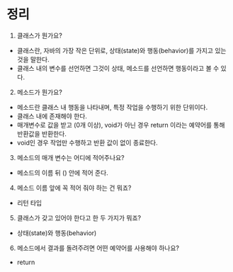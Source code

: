 # 정리
1. 클래스가 뭔가요?
- 클래스란, 자바의 가장 작은 단위로, 상태(state)와 행동(behavior)를 가지고 있는 것을 말한다.
- 클래스 내의 변수를 선언하면 그것이 상태, 메소드를 선언하면 행동이라고 볼 수 있다.

2. 메소드가 뭔가요?
- 메소드란 클래스 내 행동을 나타내며, 특정 작업을 수행하기 위한 단위이다.
- 클래스 내에 존재해야 한다.
- 매개변수로 값을 받고 (0개 이상), void가 아닌 경우 return 이라는 예약어를 통해 반환값을 반환한다.
- void인 경우 작업만 수행하고 반환 값이 없이 종료한다.

3. 메소드의 매개 변수는 어디에 적어주나요?
- 메소드의 이름 뒤 () 안에 적어 준다.

4. 메소드 이름 앞에 꼭 적어 줘야 하는 건 뭐죠?
- 리턴 타입

5. 클래스가 갖고 있어야 한다고 한 두 가지가 뭐죠?
- 상태(state)와 행동(behavior)

6. 메소드에서 결과를 돌려주려면 어떤 예약어를 사용해야 하나요?
- return